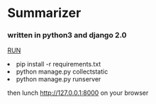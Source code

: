 # Summarizer
<h3>written in python3 and django 2.0</h3>

<u>RUN </u>
<li>pip install -r requirements.txt</li>
<li>python manage.py collectstatic</li>
<li>python manage.py runserver</li>

then lunch http://127.0.0.1:8000 on your browser
